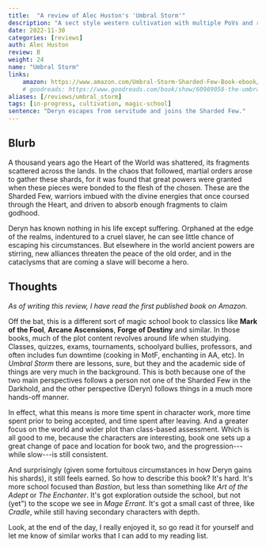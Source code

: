 ```yaml
---
title:  "A review of Alec Huston's 'Umbral Storm'"
description: "A sect style western cultivation with multiple PoVs and rich worldbuilding."
date: 2022-11-30
categories: [reviews]
auth: Alec Huston
review: B
weight: 24
name: "Umbral Storm"
links:
    amazon: https://www.amazon.com/Umbral-Storm-Sharded-Few-Book-ebook/dp/B09ZBGFFYP
    # goodreads: https://www.goodreads.com/book/show/60969058-the-umbral-storm
aliases: [/reviews/umbral_storm]
tags: [in-progress, cultivation, magic-school]
sentence: "Deryn escapes from servitude and joins the Sharded Few."
---
```





## Blurb

A thousand years ago the Heart of the World was shattered, its fragments scattered across the lands. In the chaos that followed, martial orders arose to gather these shards, for it was found that great powers were granted when these pieces were bonded to the flesh of the chosen. These are the Sharded Few, warriors imbued with the divine energies that once coursed through the Heart, and driven to absorb enough fragments to claim godhood.


Deryn has known nothing in his life except suffering. Orphaned at the edge of the realms, indentured to a cruel slaver, he can see little chance of escaping his circumstances. But elsewhere in the world ancient powers are stirring, new alliances threaten the peace of the old order, and in the cataclysms that are coming a slave will become a hero.

## Thoughts

*As of writing this review, I have read the first published book on Amazon.*

Off the bat, this is a different sort of magic school book to classics like **Mark of the Fool**, **Arcane Ascensions**, **Forge of Destiny** and similar. In those books, much of the plot content revolves around life when studying. Classes, quizzes, exams, tournaments, schoolyard bullies, professors, and often includes fun downtime (cooking in MotF, enchanting in AA, etc). In *Umbral Storm* there are lessons, sure, but they and the academic side of things are very much in the background. This is both because one of the two main perspectives follows a person not one of the Sharded Few in the Darkhold, and the other perspective (Deryn) follows things in a much more hands-off manner. 

In effect, what this means is more time spent in character work, more time spent prior to being accepted, and time spent after leaving. And a greater focus on the world and wider plot than class-based assessment. Which is all good to me, because the characters are interesting, book one sets up a great change of pace and location for book two, and the progression---while slow---is still consistent.

And surprisingly (given some fortuitous circumstances in how Deryn gains his shards), it still feels earned. So how to describe this book? It's hard. It's more school focused than *Bastion*, but less than something like *Art of the Adept* or *The Enchanter*. It's got exploration outside the school, but not (yet") to the scope we see in *Mage Errant*. It's got a small cast of three, like *Cradle*, while still having secondary characters with depth.

Look, at the end of the day, I really enjoyed it, so go read it for yourself and let me know of similar works that I can add to my reading list.

